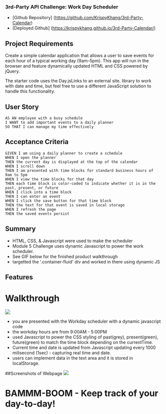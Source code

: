 ### 3rd-Party API Challenge: Work Day Scheduler

* [Github Repository] (https://github.com/KrispyKhang/3rd-Party-Calendar)
* [Deployed Github] (https://krispykhang.github.io/3rd-Party-Calendar/)


## Project Requirements

Create a simple calendar application that allows a user to save events for each hour of a typical working day (9am–5pm). This app will run in the browser and feature dynamically updated HTML and CSS powered by jQuery.

The starter code uses the Day.jsLinks to an external site. library to work with date and time, but feel free to use a different JavaScript solution to handle this functionality.


## User Story

```
AS AN employee with a busy schedule
I WANT to add important events to a daily planner
SO THAT I can manage my time effectively
```

## Acceptance Criteria

```
GIVEN I am using a daily planner to create a schedule
WHEN I open the planner
THEN the current day is displayed at the top of the calendar
WHEN I scroll down
THEN I am presented with time blocks for standard business hours of 9am to 5pm
WHEN I view the time blocks for that day
THEN each time block is color-coded to indicate whether it is in the past, present, or future
WHEN I click into a time block
THEN I can enter an event
WHEN I click the save button for that time block
THEN the text for that event is saved in local storage
WHEN I refresh the page
THEN the saved events persist
```

## Summary

* HTML, CSS, & Javascript were used to make the scheduler 
* Module 5 Challenge uses dynamic Javascript to power the work scheduler. 
* See GIF below for the finished product walkthrough
* targetted the '.container-fluid' div and worked in there using dynamic JS

## Features
# Walkthrough

![](./Assets/images/ZodiacWalkthrough.gif)

* you are presented with the Workday scheduler with a dynamic javascript code
* the workday hours are from 9:00AM - 5:00PM
* used Javascript to power the CSS styling of past(grey), present(green), future(green) to match the time block depending on the currentTime.
* Current time and date is updated from Javascript updating every 1000 milisecond (1sec) - capturing real time and date.
* users can implement data in the text area and it is stored in localStorage.

##Screenshots of Webpage
![](./Assets/images/ZodiacWalkthrough1.png)
# BAMMM-BOOM - Keep track of your day-to-day! 